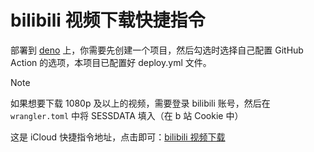 # bilibili 视频下载快捷指令

部署到 [deno](https://dash.deno.com/) 上，你需要先创建一个项目，然后勾选时选择自己配置 GitHub Action 的选项，本项目已配置好 deploy.yml 文件。

> [!NOTE]
> 如果想要下载 1080p 及以上的视频，需要登录 bilibili 账号，然后在 `wrangler.toml` 中将 SESSDATA 填入（在 b 站 Cookie 中）

这是 iCloud 快捷指令地址，点击即可：[bilibili 视频下载](https://www.icloud.com/shortcuts/e4eeca282d724835bc77f97e0291d106)
